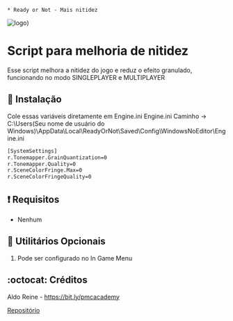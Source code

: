 ```
* Ready or Not - Mais nitidez
```
![logo](https://github.com/PMCAcademy/RoNnitidez/blob/main/Ready_or_Not_cover.jpg))

# Script para melhoria de nitidez
Esse script melhora a nitidez do jogo e reduz o efeito granulado, funcionando no modo SINGLEPLAYER e MULTIPLAYER

## :book: Instalação
Cole essas variáveis ​​​​diretamente em Engine.ini
Engine.ini Caminho -> C:\Users\(Seu nome de usuário do Windows)\AppData\Local\ReadyOrNot\Saved\Config\WindowsNoEditor\Engine.ini

```bash
[SystemSettings]
r.Tonemapper.GrainQuantization=0
r.Tonemapper.Quality=0
r.SceneColorFringe.Max=0
r.SceneColorFringeQuality=0
```

## :heavy_exclamation_mark: Requisitos
* Nenhum

## :book: Utilitários Opcionais
1. Pode ser configurado no In Game Menu

## :octocat: Créditos
Aldo Reine - https://bit.ly/pmcacademy

[Repositório](https://github.com/PMCAcademy)
